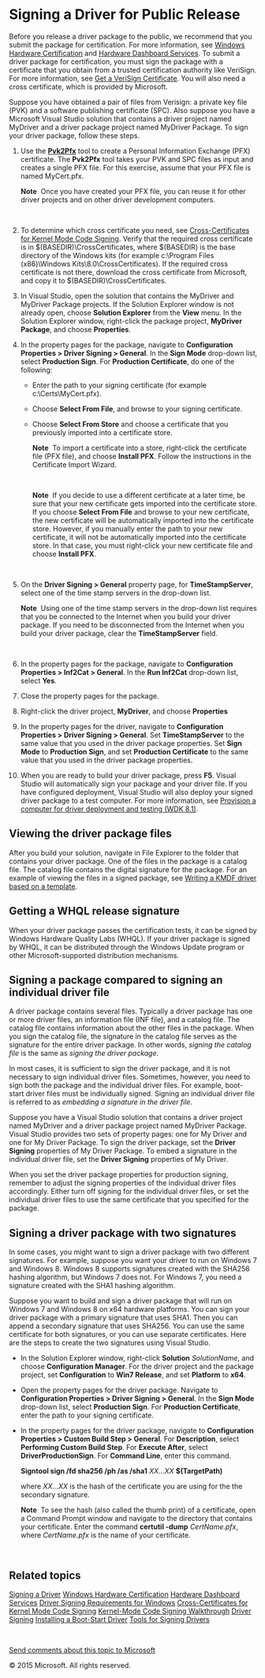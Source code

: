 <span id="vsdriver.signing_a_driver_for_public_release"></span>Signing a Driver for Public Release
==================================================================================================

Before you release a driver package to the public, we recommend that you submit the package for certification. For more information, see [Windows Hardware Certification](http://go.microsoft.com/fwlink/p/?LinkID=248337) and [Hardware Dashboard Services](http://go.microsoft.com/fwlink/p/?LinkID=248336). To submit a driver package for certification, you must sign the package with a certificate that you obtain from a trusted certification authority like VeriSign. For more information, see [Get a VeriSign Certificate](http://go.microsoft.com/fwlink/p/?LinkID=248298). You will also need a cross certificate, which is provided by Microsoft.

Suppose you have obtained a pair of files from Verisign: a private key file (PVK) and a software publishing certificate (SPC). Also suppose you have a Microsoft Visual Studio solution that contains a driver project named MyDriver and a driver package project named MyDriver Package. To sign your driver package, follow these steps.

1.  Use the [**Pvk2Pfx**](devtest.pvk2pfx) tool to create a Personal Information Exchange (PFX) certificate. The **Pvk2Pfx** tool takes your PVK and SPC files as input and creates a single PFX file. For this exercise, assume that your PFX file is named MyCert.pfx.

    **Note**  Once you have created your PFX file, you can reuse it for other driver projects and on other driver development computers.

     

2.  To determine which cross certificate you need, see [Cross-Certificates for Kernel Mode Code Signing](http://go.microsoft.com/fwlink/p/?LinkID=248296). Verify that the required cross certificate is in $(BASEDIR)\\CrossCertificates, where $(BASEDIR) is the base directory of the Windows kits (for example c:\\Program Files (x86)\\Windows Kits\\8.0\\CrossCertificates). If the required cross certificate is not there, download the cross certificate from Microsoft, and copy it to $(BASEDIR)\\CrossCertificates.
3.  In Visual Studio, open the solution that contains the MyDriver and MyDriver Package projects. If the Solution Explorer window is not already open, choose **Solution Explorer** from the **View** menu. In the Solution Explorer window, right-click the package project, **MyDriver Package**, and choose **Properties**.

4.  In the property pages for the package, navigate to **Configuration Properties &gt; Driver Signing &gt; General**. In the **Sign Mode** drop-down list, select **Production Sign**. For **Production Certificate**, do one of the following:

    -   Enter the path to your signing certificate (for example c:\\Certs\\MyCert.pfx).
    -   Choose **Select From File**, and browse to your signing certificate.
    -   Choose **Select From Store** and choose a certificate that you previously imported into a certificate store.

        **Note**  To import a certificate into a store, right-click the certificate file (PFX file), and choose **Install PFX**. Follow the instructions in the Certificate Import Wizard.

         

        **Note**  If you decide to use a different certificate at a later time, be sure that your new certificate gets imported into the certificate store. If you choose **Select From File** and browse to your new certificate, the new certificate will be automatically imported into the certificate store. However, if you manually enter the path to your new certificate, it will not be automatically imported into the certificate store. In that case, you must right-click your new certificate file and choose **Install PFX**.

         

5.  On the **Driver Signing &gt; General** property page, for **TimeStampServer**, select one of the time stamp servers in the drop-down list.

    **Note**  Using one of the time stamp servers in the drop-down list requires that you be connected to the Internet when you build your driver package. If you need to be disconnected from the Internet when you build your driver package, clear the **TimeStampServer** field.

     

6.  In the property pages for the package, navigate to **Configuration Properties &gt; Inf2Cat &gt; General**. In the **Run Inf2Cat** drop-down list, select **Yes**.

7.  Close the property pages for the package.
8.  Right-click the driver project, **MyDriver**, and choose **Properties**
9.  In the property pages for the driver, navigate to **Configuration Properties &gt; Driver Signing &gt; General**. Set **TimeStampServer** to the same value that you used in the driver package properties. Set **Sign Mode** to **Production Sign**, and set **Production Certificate** to the same value that you used in the driver package properties.

10. When you are ready to build your driver package, press **F5**. Visual Studio will automatically sign your package and your driver file. If you have configured deployment, Visual Studio will also deploy your signed driver package to a test computer. For more information, see [Provision a computer for driver deployment and testing (WDK 8.1)](wdkgetstart.provision_a_target_computer_wdk_8_1).

<span id="Viewing_the_driver_package_files"></span><span id="viewing_the_driver_package_files"></span><span id="VIEWING_THE_DRIVER_PACKAGE_FILES"></span>Viewing the driver package files
-----------------------------------------------------------------------------------------------------------------------------------------------------------------------------------------

After you build your solution, navigate in File Explorer to the folder that contains your driver package. One of the files in the package is a catalog file. The catalog file contains the digital signature for the package. For an example of viewing the files in a signed package, see [Writing a KMDF driver based on a template](wdkgetstart.writing_a_kmdf_driver_based_on_a_template).

<span id="Getting_a_WHQL_release_signature"></span><span id="getting_a_whql_release_signature"></span><span id="GETTING_A_WHQL_RELEASE_SIGNATURE"></span>Getting a WHQL release signature
-----------------------------------------------------------------------------------------------------------------------------------------------------------------------------------------

When your driver package passes the certification tests, it can be signed by Windows Hardware Quality Labs (WHQL). If your driver package is signed by WHQL, it can be distributed through the Windows Update program or other Microsoft-supported distribution mechanisms.

<span id="Signing_a_package_compared_to_signing_an_individual_driver_file"></span><span id="signing_a_package_compared_to_signing_an_individual_driver_file"></span><span id="SIGNING_A_PACKAGE_COMPARED_TO_SIGNING_AN_INDIVIDUAL_DRIVER_FILE"></span>Signing a package compared to signing an individual driver file
---------------------------------------------------------------------------------------------------------------------------------------------------------------------------------------------------------------------------------------------------------------------------------------------------------------------

A driver package contains several files. Typically a driver package has one or more driver files, an information file (INF file), and a catalog file. The catalog file contains information about the other files in the package. When you sign the catalog file, the signature in the catalog file serves as the signature for the entire driver package. In other words, *signing the catalog file* is the same as *signing the driver package*.

In most cases, it is sufficient to sign the driver package, and it is not necessary to sign individual driver files. Sometimes, however, you need to sign both the package and the individual driver files. For example, boot-start driver files must be individually signed. Signing an individual driver file is referred to as *embedding a signature in the driver file*.

Suppose you have a Visual Studio solution that contains a driver project named MyDriver and a driver package project named MyDriver Package. Visual Studio provides two sets of property pages: one for My Driver and one for My Driver Package. To sign the driver package, set the **Driver Signing** properties of My Driver Package. To embed a signature in the individual driver file, set the **Driver Signing** properties of My Driver.

When you set the driver package properties for production signing, remember to adjust the signing properties of the individual driver files accordingly. Either turn off signing for the individual driver files, or set the individual driver files to use the same certificate that you specified for the package.

<span id="Signing_a_driver_package_with_two_signatures"></span><span id="signing_a_driver_package_with_two_signatures"></span><span id="SIGNING_A_DRIVER_PACKAGE_WITH_TWO_SIGNATURES"></span>Signing a driver package with two signatures
-----------------------------------------------------------------------------------------------------------------------------------------------------------------------------------------------------------------------------------------

In some cases, you might want to sign a driver package with two different signatures. For example, suppose you want your driver to run on Windows 7 and Windows 8. Windows 8 supports signatures created with the SHA256 hashing algorithm, but Windows 7 does not. For Windows 7, you need a signature created with the SHA1 hashing algorithm.

Suppose you want to build and sign a driver package that will run on Windows 7 and Windows 8 on x64 hardware platforms. You can sign your driver package with a primary signature that uses SHA1. Then you can append a secondary signature that uses SHA256. You can use the same certificate for both signatures, or you can use separate certificates. Here are the steps to create the two signatures using Visual Studio.

-   In the Solution Explorer window, right-click **Solution** *SolutionName*, and choose **Configuration Manager**. For the driver project and the package project, set **Configuration** to **Win7 Release**, and set **Platform** to **x64**.
-   Open the property pages for the driver package. Navigate to **Configuration Properties &gt; Driver Signing &gt; General**. In the **Sign Mode** drop-down list, select **Production Sign**. For **Production Certificate**, enter the path to your signing certificate.
-   In the property pages for the driver package, navigate to **Configuration Properties &gt; Custom Build Step &gt; General**. For **Description**, select **Performing Custom Build Step**. For **Execute After**, select **DriverProductionSign**. For **Command Line**, enter this command.

    **Signtool sign /fd sha256 /ph /as /sha1** *XX...XX* **$(TargetPath)**

    where *XX...XX* is the hash of the certificate you are using for the the secondary signature.

    **Note**  To see the hash (also called the thumb print) of a certificate, open a Command Prompt window and navigate to the directory that contains your certificate. Enter the command **certutil -dump** *CertName.pfx*, where *CertName.pfx* is the name of your certificate.

     

<span id="related_topics"></span>Related topics
-----------------------------------------------

[Signing a Driver](signing_a_driver.htm)
[Windows Hardware Certification](http://go.microsoft.com/fwlink/p/?LinkID=248337)
[Hardware Dashboard Services](http://go.microsoft.com/fwlink/p/?LinkID=248336)
[Driver Signing Requirements for Windows](http://go.microsoft.com/fwlink/p/?linkid=617515)
[Cross-Certificates for Kernel Mode Code Signing](http://go.microsoft.com/fwlink/p/?LinkID=248296)
[Kernel-Mode Code Signing Walkthrough](http://go.microsoft.com/fwlink/p/?linkid=617516)
[Driver Signing](devinst.driver_signing)
[Installing a Boot-Start Driver](devinst.installing_a_boot_start_driver)
[Tools for Signing Drivers](devtest.tools_for_signing_drivers)
 

 

[Send comments about this topic to Microsoft](mailto:wsddocfb@microsoft.com?subject=Documentation%20feedback%20[VsDriver\vsdriver]:%20Signing%20a%20Driver%20for%20Public%20Release%20%20RELEASE:%20(9/24/2015)&body=%0A%0APRIVACY%20STATEMENT%0A%0AWe%20use%20your%20feedback%20to%20improve%20the%20documentation.%20We%20don't%20use%20your%20email%20address%20for%20any%20other%20purpose,%20and%20we'll%20remove%20your%20email%20address%20from%20our%20system%20after%20the%20issue%20that%20you're%20reporting%20is%20fixed.%20While%20we're%20working%20to%20fix%20this%20issue,%20we%20might%20send%20you%20an%20email%20message%20to%20ask%20for%20more%20info.%20Later,%20we%20might%20also%20send%20you%20an%20email%20message%20to%20let%20you%20know%20that%20we've%20addressed%20your%20feedback.%0A%0AFor%20more%20info%20about%20Microsoft's%20privacy%20policy,%20see%20http://privacy.microsoft.com/en-us/default.aspx. "Send comments about this topic to Microsoft")

© 2015 Microsoft. All rights reserved.
